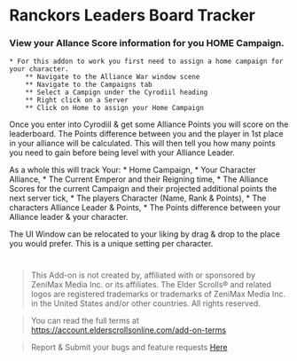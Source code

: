 # Ranckors Leaders Board Tracker

### View your Allance Score information for you HOME Campaign.
    * For this addon to work you first need to assign a home campaign for your character.
        ** Navigate to the Alliance War window scene
        ** Navigate to the Campaigns tab
        ** Select a Campign under the Cyrodiil heading
        ** Right click on a Server
        ** Click on Home to assign your Home Campaign

Once you enter into Cyrodiil & get some Alliance Points you will score on the leaderboard.
The Points difference between you and the player in 1st place in your alliance will be calculated. This will then tell you how many points you need to gain before being level with your Alliance Leader.

As a whole this will track Your: 
    * Home Campaign, 
    * Your Character Alliance, 
    * The Current Emperor and their Reigning time, 
    * The Alliance Scores for the current Campaign and their projected additional points the next server tick,
    * The players Character (Name, Rank & Points), 
    * The characters Alliance Leader & Points, 
    * The Points difference between your Alliance leader & your character.

The UI Window can be relocated to your liking by drag & drop to the place you would prefer. This is a unique setting per character. 





#
> This Add-on is not created by, affiliated with or sponsored by ZeniMax Media Inc. or its affiliates.
> The Elder Scrolls® and related logos are registered trademarks or trademarks of ZeniMax Media Inc. in the United States and/or other countries.
> All rights reserved.

> You can read the full terms at https://account.elderscrollsonline.com/add-on-terms


> Report & Submit your bugs and feature requests [Here](https://illyriat.com)